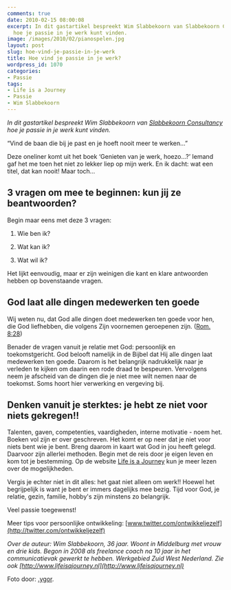 ```yaml
---
comments: true
date: 2010-02-15 08:00:08
excerpt: In dit gastartikel bespreekt Wim Slabbekoorn van Slabbekoorn Consultancy
  hoe je passie in je werk kunt vinden.
image: /images/2010/02/pianospelen.jpg
layout: post
slug: hoe-vind-je-passie-in-je-werk
title: Hoe vind je passie in je werk?
wordpress_id: 1070
categories:
- Passie
tags:
- Life is a Journey
- Passie
- Wim Slabbekoorn
---
```


_In dit gastartikel bespreekt Wim Slabbekoorn van [Slabbekoorn Consultancy](http://www.lifeisajourney.nl) hoe je passie in je werk kunt vinden._

“Vind de baan die bij je past en je hoeft nooit meer te werken…”

Deze oneliner komt uit het boek ‘Genieten van je werk, hoezo…?’ Iemand gaf het me toen het niet zo lekker liep op mijn werk. En ik dacht: wat een titel, dat kan nooit! Maar toch…


## 3 vragen om mee te beginnen: kun jij ze beantwoorden?


Begin maar eens met deze 3 vragen:



	
  1. Wie ben ik?

	
  2. Wat kan ik?

	
  3. Wat wil ik?




Het lijkt eenvoudig, maar er zijn weinigen die kant en klare antwoorden hebben op bovenstaande vragen.



## God laat alle dingen medewerken ten goede


Wij weten nu, dat God alle dingen doet medewerken ten goede voor hen, die God liefhebben, die volgens Zijn voornemen geroepenen zijn. ([Rom. 8:28](http://www.biblija.net/biblija.cgi?m=rom+8%3A28&id42=0&id18=1&pos=0&l=nl&set=10))

Benader de vragen vanuit je relatie met God: persoonlijk en toekomstgericht. God belooft namelijk in de Bijbel dat Hij alle dingen laat medewerken ten goede. Daarom is het belangrijk nadrukkelijk naar je verleden te kijken om daarin een rode draad te bespeuren. Vervolgens neem je afscheid van de dingen die je niet mee wilt nemen naar de toekomst. Soms hoort hier verwerking en vergeving bij.



## Denken vanuit je sterktes: je hebt ze niet voor niets gekregen!!


Talenten, gaven, competenties, vaardigheden, interne motivatie - noem het. Boeken vol zijn er over geschreven. Het komt er op neer dat je niet voor niets bent wie je bent. Breng daarom in kaart wat God in jou heeft gelegd. Daarvoor zijn allerlei methoden. Begin met de reis door je eigen leven en kom tot je bestemming. Op de website [Life is a Journey](http://www.lifeisajourney.nl) kun je meer lezen over de mogelijkheden.

Vergis je echter niet in dit alles: het gaat niet alleen om werk!! Hoewel het begrijpelijk is want je bent er immers dagelijks mee bezig. Tijd voor God, je relatie, gezin, familie, hobby's zijn minstens zo belangrijk.

Veel passie toegewenst!

Meer tips voor persoonlijke ontwikkeling: [www.twitter.com/ontwikkeljezelf](http://twitter.com/ontwikkeljezelf)

_Over de auteur: Wim Slabbekoorn, 36 jaar. Woont in Middelburg met vrouw en drie kids. Begon in 2008 als freelance coach na 10 jaar in het communicatievak gewerkt te hebben. Werkgebied Zuid West Nederland. Zie ook [http://www.lifeisajourney.nl](http://www.lifeisajourney.nl)_



Foto door: [.ygor](http://www.flickr.com/photos/-ygor/3912030611/).

